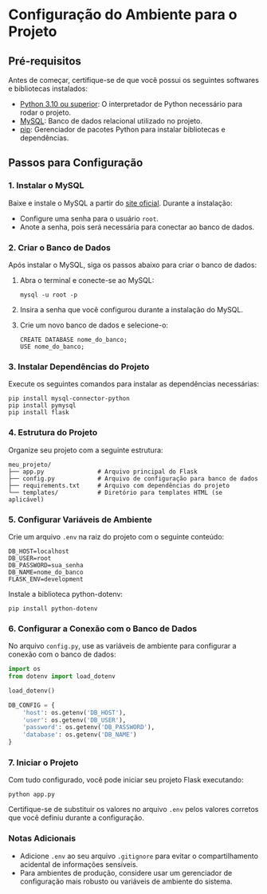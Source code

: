 # Configuração do Ambiente para o Projeto

## Pré-requisitos

Antes de começar, certifique-se de que você possui os seguintes softwares e bibliotecas instalados:

- [Python 3.10 ou superior](https://www.python.org/downloads/): O interpretador de Python necessário para rodar o projeto.
- [MySQL](https://dev.mysql.com/downloads/mysql/): Banco de dados relacional utilizado no projeto.
- [pip](https://pip.pypa.io/en/stable/installation/): Gerenciador de pacotes Python para instalar bibliotecas e dependências.

## Passos para Configuração

### 1. Instalar o MySQL

Baixe e instale o MySQL a partir do [site oficial](https://dev.mysql.com/downloads/mysql/). Durante a instalação:

- Configure uma senha para o usuário `root`.
- Anote a senha, pois será necessária para conectar ao banco de dados.

### 2. Criar o Banco de Dados

Após instalar o MySQL, siga os passos abaixo para criar o banco de dados:

1. Abra o terminal e conecte-se ao MySQL:

   ```
   mysql -u root -p
   ```

2. Insira a senha que você configurou durante a instalação do MySQL.

3. Crie um novo banco de dados e selecione-o:

   ```
   CREATE DATABASE nome_do_banco;
   USE nome_do_banco;
   ```

### 3. Instalar Dependências do Projeto

Execute os seguintes comandos para instalar as dependências necessárias:

```
pip install mysql-connector-python
pip install pymysql
pip install flask
```

### 4. Estrutura do Projeto

Organize seu projeto com a seguinte estrutura:

```
meu_projeto/
├── app.py               # Arquivo principal do Flask
├── config.py            # Arquivo de configuração para banco de dados
├── requirements.txt     # Arquivo com dependências do projeto
└── templates/           # Diretório para templates HTML (se aplicável)
```

### 5. Configurar Variáveis de Ambiente

Crie um arquivo `.env` na raiz do projeto com o seguinte conteúdo:

```
DB_HOST=localhost
DB_USER=root
DB_PASSWORD=sua_senha
DB_NAME=nome_do_banco
FLASK_ENV=development
```

Instale a biblioteca python-dotenv:

```
pip install python-dotenv
```

### 6. Configurar a Conexão com o Banco de Dados

No arquivo `config.py`, use as variáveis de ambiente para configurar a conexão com o banco de dados:

```python
import os
from dotenv import load_dotenv

load_dotenv()

DB_CONFIG = {
    'host': os.getenv('DB_HOST'),
    'user': os.getenv('DB_USER'),
    'password': os.getenv('DB_PASSWORD'),
    'database': os.getenv('DB_NAME')
}
```

### 7. Iniciar o Projeto

Com tudo configurado, você pode iniciar seu projeto Flask executando:

```
python app.py
```

Certifique-se de substituir os valores no arquivo `.env` pelos valores corretos que você definiu durante a configuração.

### Notas Adicionais

- Adicione `.env` ao seu arquivo `.gitignore` para evitar o compartilhamento acidental de informações sensíveis.
- Para ambientes de produção, considere usar um gerenciador de configuração mais robusto ou variáveis de ambiente do sistema.
